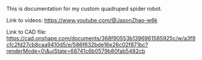 This is documentation for my custom quadruped spider robot.

Link to videos: https://www.youtube.com/@JasonZhao-w6k

Link to CAD file: https://cad.onshape.com/documents/368f90553b1396961585925c/w/a3f9cfc2fd27cb8caa9410d5/e/586f632bde16e26c02f871bc?renderMode=0\&uiState=68741c6b0579b80fab5482cb 


